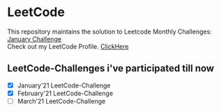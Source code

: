 # LeetCode </br>
This repository maintains the solution to Leetcode Monthly Challenges: <br/>
[January Challenge](https://leetcode.com/explore/challenge/card/january-leetcoding-challenge-2021/) <br/>
Check out my LeetCode Profile. [ClickHere](https://leetcode.com/kaushalk844/) <br/> 

## LeetCode-Challenges i've participated till now
- [x] January'21 LeetCode-Challenge
- [x] February'21 LeetCode-Challenge
- [ ] March'21 LeetCode-Challenge
